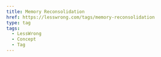 ```yaml
---
title: Memory Reconsolidation
href: https://lesswrong.com/tags/memory-reconsolidation
type: tag
tags:
  - LessWrong
  - Concept
  - Tag
---
```


